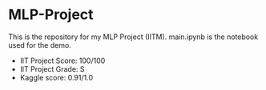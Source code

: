# MLP-Project
This is the repository for my MLP Project (IITM). main.ipynb is the notebook used for the demo.

- IIT Project Score: 100/100
- IIT Project Grade: S
- Kaggle score: 0.91/1.0
